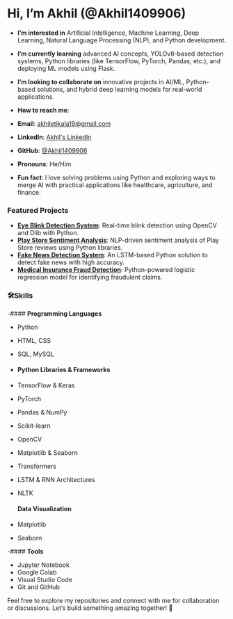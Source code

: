 #  Hi, I’m Akhil (@Akhil1409906)

-  **I’m interested in** Artificial Intelligence, Machine Learning, Deep Learning, Natural Language Processing (NLP), and Python development.  
-  **I’m currently learning** advanced AI concepts, YOLOv8-based detection systems, Python libraries (like TensorFlow, PyTorch, Pandas, etc.), and deploying ML models using Flask.  
- **I’m looking to collaborate on** innovative projects in AI/ML, Python-based solutions, and hybrid deep learning models for real-world applications.  
-  **How to reach me**:  
  - **Email**: akhiletikala19@gmail.com  
  - **LinkedIn**: [Akhil's LinkedIn](https://linkedin.com/in/your-profile)  
  - **GitHub**: [@Akhil1409906](https://github.com/Akhil1409906)  

-  **Pronouns**: He/Him  
-  **Fun fact**: I love solving problems using Python and exploring ways to merge AI with practical applications like healthcare, agriculture, and finance.  

###  Featured Projects  
- **[Eye Blink Detection System](https://github.com/Akhil1409906/eye-blink-detection)**: Real-time blink detection using OpenCV and Dlib with Python.  
- **[Play Store Sentiment Analysis](https://github.com/Akhil1409906/play-store-reviews-sentiment-analysis)**: NLP-driven sentiment analysis of Play Store reviews using Python libraries.  
- **[Fake News Detection System](https://github.com/Akhil1409906/fake-news-detection)**: An LSTM-based Python solution to detect fake news with high accuracy.  
- **[Medical Insurance Fraud Detection](https://github.com/Akhil1409906/insurance-fraud-detection)**: Python-powered logistic regression model for identifying fraudulent claims.  

### 🛠️Skills  
-#### **Programming Languages**  
- Python  
- HTML, CSS  
- SQL, MySQL
  
- #### **Python Libraries & Frameworks**  
- TensorFlow & Keras  
- PyTorch  
- Pandas & NumPy  
- Scikit-learn  
- OpenCV  
- Matplotlib & Seaborn  
- Transformers  
- LSTM & RNN Architectures  
- NLTK

  #### **Data Visualization**  
- Matplotlib  
- Seaborn
  
-#### **Tools**  
- Jupyter Notebook  
- Google Colab  
- Visual Studio Code  
- Git and GitHub  


Feel free to explore my repositories and connect with me for collaboration or discussions. Let’s build something amazing together! 🚀
